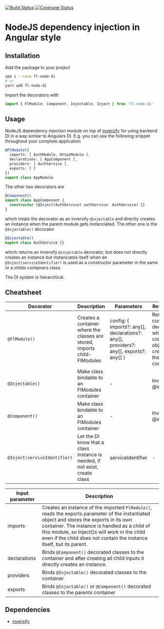 [![Build Status](https://travis-ci.org/ngfelixl/fl-node-di.svg?branch=master)](https://travis-ci.org/ngfelixl/fl-node-di)
[![Coverage Status](https://coveralls.io/repos/github/ngfelixl/fl-node-di/badge.svg?branch=master)](https://coveralls.io/github/ngfelixl/fl-node-di?branch=master)

# NodeJS dependency injection in Angular style

## Installation

Add the package to your project

```bash
npm i --save fl-node-di
# or
yarn add fl-node-di
```

Import the decorators with

```typescript
import { FlModule, Component, Injectable, Inject } from 'fl-node-di'
```

## Usage

NodeJS dependency injection module on top of [inversify](http://inversify.io/) for using
backend DI in a way similar to Angulars DI. E.g. you can use the following snippet throughout
your complete application

```typescript
@FlModule({
  imports: [ AuthModule, Http2Module ],
  declarations: [ AppComponent ],
  providers: [ AuthService ],
  exports: [ ]
})
export class AppModule
```

The other two decorators are 

```typescript
@Component()
export class AppComponent {
  constructor (@Inject(AuthService) authService: AuthService) {}
}
```

which treats the decorator as an inversify `@injectable` and directly creates an instance when the
parent module gets instanciated. The other one is the `@Injectable()` decorator

```typescript
@Injectable()
export class AuthService {}
```

which returns an inversify `@injectable` decorator, but does not directly creates an instance but
instanciates itself when an `@Inject(serviceIdentifier)` is used as a constructor parameter in the
same or a childs containers class.

The DI system is hierarchical.

## Cheatsheet

| Decorator                    | Description         | Parameters        | Return value         |
| ---------------------------- | ------------------- | ----------------- | -------------------- |
| `@FlModule()`                | Creates a container where the classes are stored, imports child-FlModules | config: { imports?: any[], declarations?: any[], providers?: any[], exports?: any[] } | Returns a custom decorator where a container object is created in the constructor |
| `@Injectable()`              | Make class bindable to an FlModules container | -         | Inversify @injectable()   |
| `@Component()`               | Make class bindable to an FlModules container | -         | Inversify @injectable()   | 
| `@Inject(serviceIdentifier)` | Let the DI know that a class instance is needed, if not exist, create class | serviceIdentifier    | -       |

| Input parameter              | Description                      |
| ---------------------------- | -------------------------------- |
| imports                      | Creates an instance of the imported `FlModule()`, reads the exports parameter of the instantiated object and stores the exports in its own container. The instance is handled as a child of this module, so Inject()s will work in the child even if the child does not contain the instance itself, but its parent. |
| declarations                 | Binds `@Component()` decorated classes to the container and after creating all child inputs it directly creates an instance. |
| providers                    | Binds `@Injectable()` decorated classes to the container |
| exports                      | Binds `@Injectable()` or `@Component()` decorated classes to the parents container |

## Dependencies

- [inversify](http://inversify.io/)